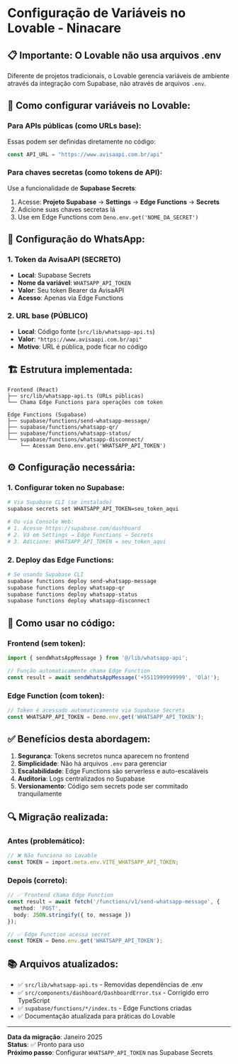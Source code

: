 # Configuração de Variáveis no Lovable - Ninacare

## 📋 **Importante: O Lovable não usa arquivos .env**

Diferente de projetos tradicionais, o Lovable gerencia variáveis de ambiente através da integração com Supabase, não através de arquivos `.env`.

## 🔧 **Como configurar variáveis no Lovable:**

### **Para APIs públicas (como URLs base):**
Essas podem ser definidas diretamente no código:
```typescript
const API_URL = "https://www.avisaapi.com.br/api"
```

### **Para chaves secretas (como tokens de API):**
Use a funcionalidade de **Supabase Secrets**:
1. Acesse: **Projeto Supabase** → **Settings** → **Edge Functions** → **Secrets**
2. Adicione suas chaves secretas lá
3. Use em Edge Functions com `Deno.env.get('NOME_DA_SECRET')`

## 🔐 **Configuração do WhatsApp:**

### **1. Token da AvisaAPI (SECRETO)**
- **Local**: Supabase Secrets
- **Nome da variável**: `WHATSAPP_API_TOKEN`
- **Valor**: Seu token Bearer da AvisaAPI
- **Acesso**: Apenas via Edge Functions

### **2. URL base (PÚBLICO)**
- **Local**: Código fonte (`src/lib/whatsapp-api.ts`)
- **Valor**: `"https://www.avisaapi.com.br/api"`
- **Motivo**: URL é pública, pode ficar no código

## 🏗️ **Estrutura implementada:**

```
Frontend (React)
├── src/lib/whatsapp-api.ts (URLs públicas)
└── Chama Edge Functions para operações com token

Edge Functions (Supabase)
├── supabase/functions/send-whatsapp-message/
├── supabase/functions/whatsapp-qr/
├── supabase/functions/whatsapp-status/
└── supabase/functions/whatsapp-disconnect/
    └── Acessam Deno.env.get('WHATSAPP_API_TOKEN')
```

## ⚙️ **Configuração necessária:**

### **1. Configurar token no Supabase:**
```bash
# Via Supabase CLI (se instalado)
supabase secrets set WHATSAPP_API_TOKEN=seu_token_aqui

# Ou via Console Web:
# 1. Acesse https://supabase.com/dashboard
# 2. Vá em Settings → Edge Functions → Secrets
# 3. Adicione: WHATSAPP_API_TOKEN = seu_token_aqui
```

### **2. Deploy das Edge Functions:**
```bash
# Se usando Supabase CLI
supabase functions deploy send-whatsapp-message
supabase functions deploy whatsapp-qr
supabase functions deploy whatsapp-status
supabase functions deploy whatsapp-disconnect
```

## 🚀 **Como usar no código:**

### **Frontend (sem token):**
```typescript
import { sendWhatsAppMessage } from '@/lib/whatsapp-api';

// Função automaticamente chama Edge Function
const result = await sendWhatsAppMessage('+5511999999999', 'Olá!');
```

### **Edge Function (com token):**
```typescript
// Token é acessado automaticamente via Supabase Secrets
const WHATSAPP_API_TOKEN = Deno.env.get('WHATSAPP_API_TOKEN');
```

## ✅ **Benefícios desta abordagem:**

1. **Segurança**: Tokens secretos nunca aparecem no frontend
2. **Simplicidade**: Não há arquivos `.env` para gerenciar
3. **Escalabilidade**: Edge Functions são serverless e auto-escaláveis
4. **Auditoria**: Logs centralizados no Supabase
5. **Versionamento**: Código sem secrets pode ser commitado tranquilamente

## 🔍 **Migração realizada:**

### **Antes (problemático):**
```typescript
// ❌ Não funciona no Lovable
const TOKEN = import.meta.env.VITE_WHATSAPP_API_TOKEN;
```

### **Depois (correto):**
```typescript
// ✅ Frontend chama Edge Function
const result = await fetch('/functions/v1/send-whatsapp-message', {
  method: 'POST',
  body: JSON.stringify({ to, message })
});

// ✅ Edge Function acessa secret
const TOKEN = Deno.env.get('WHATSAPP_API_TOKEN');
```

## 📚 **Arquivos atualizados:**

- ✅ `src/lib/whatsapp-api.ts` - Removidas dependências de .env
- ✅ `src/components/dashboard/DashboardError.tsx` - Corrigido erro TypeScript
- ✅ `supabase/functions/*/index.ts` - Edge Functions criadas
- ✅ Documentação atualizada para práticas do Lovable

---

**Data da migração**: Janeiro 2025  
**Status**: ✅ Pronto para uso  
**Próximo passo**: Configurar `WHATSAPP_API_TOKEN` nas Supabase Secrets 